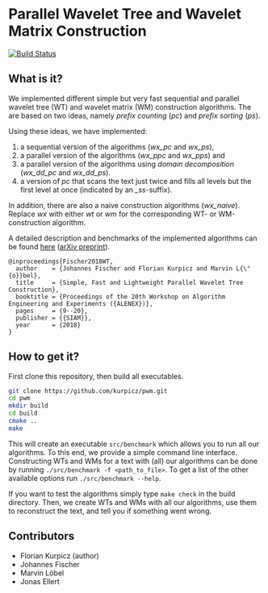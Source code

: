 # Parallel Wavelet Tree and Wavelet Matrix Construction

[![Build Status](https://travis-ci.org/kurpicz/pwm.svg?branch=master)](https://travis-ci.org/kurpicz/pwm)

## What is it?
We implemented different simple but very fast sequential and parallel wavelet tree (WT) and wavelet matrix (WM) construction algorithms.
The are based on two ideas, namely *prefix counting* (*pc*) and *prefix sorting* (*ps*).

Using these ideas, we have implemented:
1. a sequential version of the algorithms (*wx_pc* and *wx_ps*),
2. a parallel version of the algorithms (*wx_ppc* and *wx_pps*) and
3. a parallel version of the algorithms using *domain decomposition* (*wx_dd_pc* and *wx_dd_ps*).
4. a version of *pc* that scans the text just twice and fills all levels but the first level at once (indicated by an *_ss*-suffix).

In addition, there are also a naive construction algorithms (*wx_naive*).
Replace _wx_ with either _wt_ or _wm_ for the corresponding WT- or WM-construction algorithm.

A detailed description and benchmarks of the implemented algorithms can be found [here](https://doi.org/10.1137/1.9781611975055.2) ([arXiv preprint](https://arxiv.org/abs/1702.07578)).

    @inproceedings{Fischer2018WT,
      author    = {Johannes Fischer and Florian Kurpicz and Marvin L{\"{o}}bel},
      title     = {Simple, Fast and Lightweight Parallel Wavelet Tree Construction},
      booktitle = {Proceedings of the 20th Workshop on Algorithm Engineering and Experiments ({ALENEX})},
      pages     = {9--20},
      publisher = {{SIAM}},
      year      = {2018}
    }

## How to get it?
First clone this repository, then build all executables.
```sh
git clone https://github.com/kurpicz/pwm.git
cd pwm
mkdir build
cd build
cmake ..
make
```
This will create an executable `src/benchmark` which allows you to run all our algorithms.
To this end, we provide a simple command line interface.
Constructing WTs and WMs for a text with (all) our algorithms can be done by running `./src/benchmark -f <path_to_file>`.
To get a list of the other available options run `./src/benchmark --help`.

If you want to test the algorithms simply type `make check` in the build directory.
Then, we create WTs and WMs with all our algorithms, use them to reconstruct the text, and tell you if something went wrong.

## Contributors
- Florian Kurpicz (author)
- Johannes Fischer
- Marvin Löbel
- Jonas Ellert
